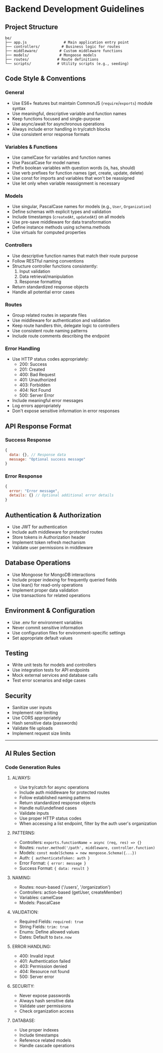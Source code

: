 # Backend Development Guidelines

## Project Structure
```
be/
├── app.js                 # Main application entry point
├── controllers/          # Business logic for routes
├── middleware/          # Custom middleware functions
├── models/              # Mongoose models
├── routes/             # Route definitions
└── scripts/            # Utility scripts (e.g., seeding)
```

## Code Style & Conventions

### General
- Use ES6+ features but maintain CommonJS (`require`/`exports`) module syntax
- Use meaningful, descriptive variable and function names
- Keep functions focused and single-purpose
- Use async/await for asynchronous operations
- Always include error handling in try/catch blocks
- Use consistent error response formats

### Variables & Functions
- Use camelCase for variables and function names
- Use PascalCase for model names
- Prefix boolean variables with question words (is, has, should)
- Use verb prefixes for function names (get, create, update, delete)
- Use const for imports and variables that won't be reassigned
- Use let only when variable reassignment is necessary

### Models
- Use singular, PascalCase names for models (e.g., `User`, `Organization`)
- Define schemas with explicit types and validation
- Include timestamps (`createdAt`, `updatedAt`) on all models
- Use pre-save middleware for data transformation
- Define instance methods using schema.methods
- Use virtuals for computed properties

### Controllers
- Use descriptive function names that match their route purpose
- Follow RESTful naming conventions
- Structure controller functions consistently:
  1. Input validation
  2. Data retrieval/manipulation
  3. Response formatting
- Return standardized response objects
- Handle all potential error cases

### Routes
- Group related routes in separate files
- Use middleware for authentication and validation
- Keep route handlers thin, delegate logic to controllers
- Use consistent route naming patterns
- Include route comments describing the endpoint

### Error Handling
- Use HTTP status codes appropriately:
  - 200: Success
  - 201: Created
  - 400: Bad Request
  - 401: Unauthorized
  - 403: Forbidden
  - 404: Not Found
  - 500: Server Error
- Include meaningful error messages
- Log errors appropriately
- Don't expose sensitive information in error responses

## API Response Format

### Success Response
```javascript
{
  data: {}, // Response data
  message: "Optional success message"
}
```

### Error Response
```javascript
{
  error: "Error message",
  details: {} // Optional additional error details
}
```

## Authentication & Authorization
- Use JWT for authentication
- Include auth middleware for protected routes
- Store tokens in Authorization header
- Implement token refresh mechanism
- Validate user permissions in middleware

## Database Operations
- Use Mongoose for MongoDB interactions
- Include proper indexing for frequently queried fields
- Use lean() for read-only operations
- Implement proper data validation
- Use transactions for related operations

## Environment & Configuration
- Use .env for environment variables
- Never commit sensitive information
- Use configuration files for environment-specific settings
- Set appropriate default values

## Testing
- Write unit tests for models and controllers
- Use integration tests for API endpoints
- Mock external services and database calls
- Test error scenarios and edge cases

## Security
- Sanitize user inputs
- Implement rate limiting
- Use CORS appropriately
- Hash sensitive data (passwords)
- Validate file uploads
- Implement request size limits

---

## AI Rules Section

### Code Generation Rules
1. ALWAYS:
   - Use try/catch for async operations
   - Include auth middleware for protected routes
   - Follow established naming patterns
   - Return standardized response objects
   - Handle null/undefined cases
   - Validate inputs
   - Use proper HTTP status codes
   - When accessing a list endpoint, filter by the auth user's organization

2. PATTERNS:
   - Controllers: `exports.functionName = async (req, res) => {}`
   - Routes: `router.method('/path', middleware, controller.function)`
   - Models: `const modelSchema = new mongoose.Schema({...})`
   - Auth: `{ authenticateToken: auth }`
   - Error Format: `{ error: message }`
   - Success Format: `{ data: result }`

3. NAMING:
   - Routes: noun-based ('/users', '/organization')
   - Controllers: action-based (getUser, createMember)
   - Variables: camelCase
   - Models: PascalCase

4. VALIDATION:
   - Required Fields: `required: true`
   - String Fields: `trim: true`
   - Enums: Define allowed values
   - Dates: Default to `Date.now`

5. ERROR HANDLING:
   - 400: Invalid input
   - 401: Authentication failed
   - 403: Permission denied
   - 404: Resource not found
   - 500: Server error

6. SECURITY:
   - Never expose passwords
   - Always hash sensitive data
   - Validate user permissions
   - Check organization access

7. DATABASE:
   - Use proper indexes
   - Include timestamps
   - Reference related models
   - Handle cascade operations
